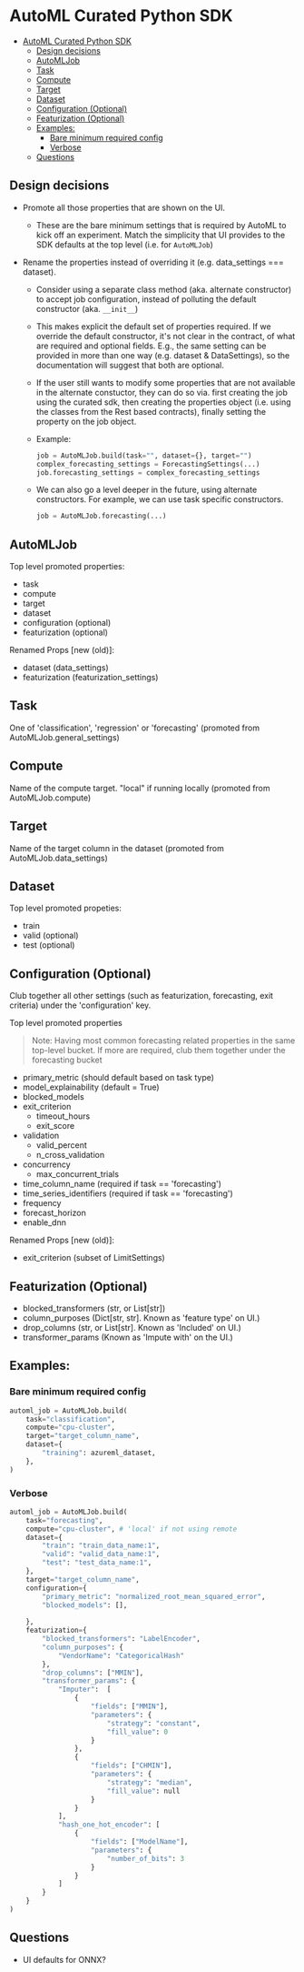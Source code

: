 # AutoML Curated Python SDK

- [AutoML Curated Python SDK](#automl-curated-python-sdk)
  - [Design decisions](#design-decisions)
  - [AutoMLJob](#automljob)
  - [Task](#task)
  - [Compute](#compute)
  - [Target](#target)
  - [Dataset](#dataset)
  - [Configuration (Optional)](#configuration-optional)
  - [Featurization (Optional)](#featurization-optional)
  - [Examples:](#examples)
    - [Bare minimum required config](#bare-minimum-required-config)
    - [Verbose](#verbose)
  - [Questions](#questions)

## Design decisions
- Promote all those properties that are shown on the UI. 
    - These are the bare minimum settings that is required by AutoML to kick off an experiment. Match the simplicity that UI provides to the SDK defaults at the top level (i.e. for `AutoMLJob`)

- Rename the properties instead of overriding it (e.g. data_settings === dataset). 
    - Consider using a separate class method (aka. alternate constructor) to accept job configuration, instead of polluting the default constructor (aka. `__init__`)
    - This makes explicit the default set of properties required. If we override the default constructor, it's not clear in the contract, of what are required and optional fields. E.g., the same setting can be provided in more than one way (e.g. dataset & DataSettings), so the documentation will suggest that both are optional.
    - If the user still wants to modify some properties that are not available in the alternate constuctor, they can do so via. first creating the job using the curated sdk, then creating the properties object (i.e. using the classes from the Rest based contracts), finally setting the property on the job object.</p>
            
    - Example:
        ```python
        job = AutoMLJob.build(task="", dataset={}, target="")
        complex_forecasting_settings = ForecastingSettings(...)
        job.forecasting_settings = complex_forecasting_settings
        ```
    
    - We can also go a level deeper in the future, using alternate constructors. For example, we can use task specific constructors.
        ```python
        job = AutoMLJob.forecasting(...)
        ```

## AutoMLJob

Top level promoted properties:
- task
- compute
- target 
- dataset
- configuration (optional)
- featurization (optional)


Renamed Props [new (old)]:
- dataset (data_settings)
- featurization (featurization_settings)

## Task
One of 'classification', 'regression' or 'forecasting' (promoted from AutoMLJob.general_settings)


## Compute
Name of the compute target. "local" if running locally (promoted from AutoMLJob.compute)


## Target
Name of the target column in the dataset (promoted from AutoMLJob.data_settings)


## Dataset
Top level promoted propeties:
- train
- valid (optional)
- test (optional)


## Configuration (Optional)

Club together all other settings (such as featurization, forecasting, exit criteria) under the 'configuration' key.

Top level promoted properties
> Note: Having most common forecasting related properties in the same top-level bucket. If more are required, club them together under the forecasting bucket
- primary_metric (should default based on task type)
- model_explainability (default = True)
- blocked_models
- exit_criterion 
    - timeout_hours
    - exit_score
- validation
    - valid_percent
    - n_cross_validation
- concurrency
    - max_concurrent_trials
- time_column_name (required if task == 'forecasting')
- time_series_identifiers (required if task == 'forecasting')
- frequency
- forecast_horizon
- enable_dnn
    

Renamed Props [new (old)]:
- exit_criterion (subset of LimitSettings)


## Featurization (Optional)
- blocked_transformers (str, or List[str])
- column_purposes (Dict[str, str]. Known as 'feature type' on UI.)
- drop_columns (str, or List[str]. Known as 'Included' on UI.)
- transformer_params (Known as 'Impute with' on the UI.)


## Examples:
### Bare minimum required config
```python
automl_job = AutoMLJob.build(
    task="classification",
    compute="cpu-cluster",
    target="target_column_name",
    dataset={
        "training": azureml_dataset,
    },
)
```

### Verbose
```python
automl_job = AutoMLJob.build(
    task="forecasting",
    compute="cpu-cluster", # 'local' if not using remote
    dataset={
        "train": "train_data_name:1",
        "valid": "valid_data_name:1",
        "test": "test_data_name:1",
    },
    target="target_column_name",
    configuration={
        "primary_metric": "normalized_root_mean_squared_error",
        "blocked_models": [],
        
    },
    featurization={
        "blocked_transformers": "LabelEncoder",
        "column_purposes": {
            "VendorName": "CategoricalHash"
        },
        "drop_columns": ["MMIN"],
        "transformer_params": {
            "Imputer":  [
                {
                    "fields": ["MMIN"],
                    "parameters": {
                        "strategy": "constant",
                        "fill_value": 0
                    }
                },
                {
                    "fields": ["CHMIN"],
                    "parameters": {
                        "strategy": "median",
                        "fill_value": null
                    }
                }
            ],
            "hash_one_hot_encoder": [
                {
                    "fields": ["ModelName"],
                    "parameters": {
                        "number_of_bits": 3
                    }
                }
            ]
        }
    }
)
```


## Questions
- UI defaults for ONNX?
